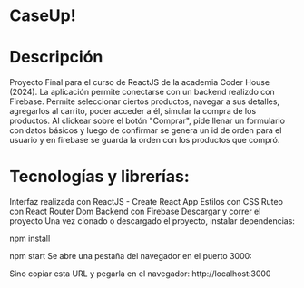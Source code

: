 # CaseUp!

# Descripción
Proyecto Final para el curso de ReactJS de la academia Coder House (2024). La aplicación permite conectarse con un backend realizdo con Firebase. Permite seleccionar ciertos productos, navegar a sus detalles, agregarlos al carrito, poder acceder a él, simular la compra de los productos. Al clickear sobre el botón "Comprar", pide llenar un formulario con datos básicos y luego de confirmar se genera un id de orden para el usuario y en firebase se guarda la orden con los productos que compró.

# Tecnologías y librerías:

Interfaz realizada con ReactJS - Create React App
Estilos con CSS
Ruteo con React Router Dom
Backend con Firebase
Descargar y correr el proyecto
Una vez clonado o descargado el proyecto, instalar dependencias:

npm install

npm start
Se abre una pestaña del navegador en el puerto 3000:

Sino copiar esta URL y pegarla en el navegador: http://localhost:3000
